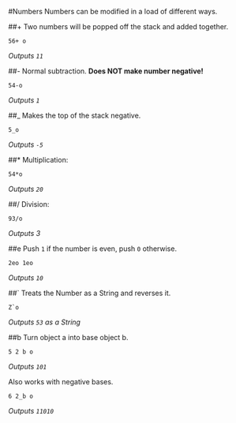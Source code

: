 #Numbers
Numbers can be modified in a load of different ways.

##+
Two numbers will be popped off the stack and added together.
```
56+ o
```
*Outputs `11`*

##-
Normal subtraction. **Does NOT make number negative!**
```
54-o
```
*Outputs `1`*

##_
Makes the top of the stack negative.
```
5_o
```
*Outputs `-5`*

##*
Multiplication:
```
54*o
```
*Outputs `20`*

##/
Division:
```
93/o
```
*Outputs 3*

##e
Push `1` if the number is even, push `0` otherwise.
```
2eo 1eo
```
*Outputs `10`*

##`
Treats the Number as a String and reverses it.
```
Z`o
```
*Outputs `53` as a String*

##b
Turn object a into base object b.
```
5 2 b o
```
*Outputs `101`*

Also works with negative bases.
```
6 2_b o
```
*Outputs `11010`*
